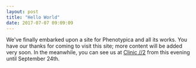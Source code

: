 ```yaml
---
layout: post
title: "Hello World"
date: 2017-07-07 09:09:09
---
```


We've finally embarked upon a site for Phenotypica and all its works. You have our thanks for coming to visit this site; more content will be added very soon. In the meanwhile, you can see us at [Clinic //2](https://www.facebook.com/events/1145511572216784/) from this evening until September 24th.